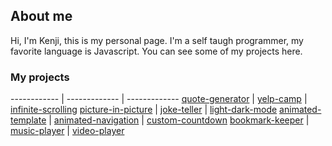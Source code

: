 ## About me

Hi, I'm Kenji, this is my personal page. I'm a self taugh programmer, my favorite language is Javascript. You can see some of my projects here.

### My projects
------------ | ------------- | -------------
[quote-generator](./quote-generator/) | [yelp-camp](https://stark-springs-41502.herokuapp.com/) | [infinite-scrolling](./infinite-scrolling)
[picture-in-picture](./picture-in-picture) | [joke-teller](./joke-teller) | [light-dark-mode](./light-dark-mode)
[animated-template](./animated-template) | [animated-navigation](./animated-navigation) | [custom-countdown](./custom-countdown)
[bookmark-keeper](./book-keeper) | [music-player](./music-player) | [video-player](./video-player)